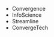 <!-- TITLE: Tyler's business names -->
<!-- SUBTITLE: Business name ideas -->
* Convergence
* InfoScience
* Streamline
* ConvergeTech